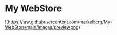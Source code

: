 # My WebStore 

!(https://raw.githubusercontent.com/markelberg/My-WebStore/main/images/preview.png)
